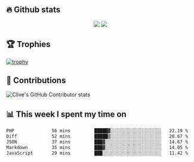 ## &#128293; Github stats

<!-- GitHub Readme Streak Stats - https://github.com/DenverCoder1/github-readme-streak-stats -->
<p align="center">

<picture>
  <source 
    srcset="https://github-readme-stats.vercel.app/api?username=clivewalkden&count_private=true&show_icons=true&theme=darcula"
    media="(prefers-color-scheme: dark)"
  />
  <source
    srcset="https://github-readme-stats.vercel.app/api?username=clivewalkden&count_private=true&show_icons=true&theme=calm"
    media="(prefers-color-scheme: light), (prefers-color-scheme: no-preference)"
  />
  <img src="https://github-readme-stats.vercel.app/api?username=clivewalkden&count_private=true&show_icons=true&theme=darcula" />
</picture>

<a href="https://git.io/streak-stats" target="_blank">
  <img src="http://github-readme-streak-stats.herokuapp.com?user=clivewalkden&theme=darcula&date_format=j%20M%5B%20Y%5D" />
</a>

</p>

## &#127942; Trophies
[![trophy](https://github-profile-trophy.vercel.app/?username=clivewalkden&theme=onedark)](https://github.com/clivewalkden/github-profile-trophy)

## &#129309; Contributions
![Clive's GitHub Contributor stats](https://github-contributor-stats.vercel.app/api?username=clivewalkden)

## &#128202; This week I spent my time on
<!--START_SECTION:waka-->

```txt
PHP              56 mins         █████▓░░░░░░░░░░░░░░░░░░░   22.19 %
Diff             52 mins         █████▒░░░░░░░░░░░░░░░░░░░   20.67 %
JSON             37 mins         ███▓░░░░░░░░░░░░░░░░░░░░░   14.67 %
Markdown         35 mins         ███▓░░░░░░░░░░░░░░░░░░░░░   14.05 %
JavaScript       29 mins         ███░░░░░░░░░░░░░░░░░░░░░░   11.42 %
```

<!--END_SECTION:waka-->
